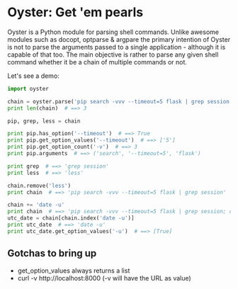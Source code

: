 Oyster: Get 'em pearls
=======

Oyster is a Python module for parsing shell commands. Unlike awesome modules such as docopt, optparse & argpare the
primary intention of Oyster is not to parse the arguments passed to a single application - although it is capable of that too.
The main objective is rather to parse any given shell command whether it be a chain of multiple commands or not.

Let's see a demo:

```python
import oyster

chain = oyster.parse('pip search -vvv --timeout=5 flask | grep session | less')
print len(chain)  # ==> 3

pip, grep, less = chain

print pip.has_option('--timeout')  # ==> True
print pip.get_option_values('--timeout')  # ==> ['5']
print pip.get_option_count('-v')  # ==> 3
print pip.arguments  # ==> ('search', '--timeout=5', 'flask')

print grep  # ==> 'grep session'
print less  # ==> 'less'

chain.remove('less')
print chain  # ==> 'pip search -vvv --timeout=5 flask | grep session'

chain += 'date -u'
print chain  # ==> 'pip search -vvv --timeout=5 flask | grep session; date -u'
utc_date = chain[chain.index('date -u')]
print utc_date  # ==> 'date -u'
print utc_date.get_option_values('-u')  # ==> [True]

```

## Gotchas to bring up

- get_option_values always returns a list
- curl -v http://localhost:8000 (-v will have the URL as value)
